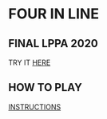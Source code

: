 # FOUR IN LINE
## FINAL LPPA 2020

TRY IT [HERE](https://matiasmoneghessi.github.io/finalLPPA/menu.html)

## HOW TO PLAY
[INSTRUCTIONS](https://en.wikipedia.org/wiki/Connect_Four)
